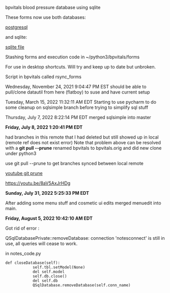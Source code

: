 bpvitals blood pressure database using sqlite

These forms now use both databases:

[postgresql](http://flatboy/adminer/adminerstart.php?pgsql=flatboy&username=rfile&db=rfile&ns=public&select=vsigns_bp)

and sqlite:

[sqlite file](file:///data/sqlite/vitals.db)

Stashing forms and execution code in ~/python3/bpvitals/forms

For use in desktop shortcuts. Will try and keep up to date but unbroken.

Script in bpvitals called rsync_forms

Wednesday, November 24, 2021 9:04:47 PM EST
should be able to pull/clone datautil from here (flatboy) to suse and have current setup

Tuesday, March 15, 2022 11:32:11 AM EDT
Starting to use pycharm to do some cleanup on sqlsimple branch before trying to simplify sql stuff

Thursday, July 7, 2022 8:22:14 PM EDT
merged sqlsimple into master

**Friday, July 8, 2022 1:20:41 PM EDT**

had branches in this remote that I had deleted but still showed up in local (remote ref does not exist error)
Note that problem above can be resolved with a **git pull --prune**
renamed bpvitals to bpvitals.orig and did new clone under python3

use git pull --prune to get branches synced between local remote

[youtube git prune](https://youtu.be/8aV5AxJrHDg?t=6817)

 https://youtu.be/8aV5AxJrHDg


**Sunday, July 31, 2022 5:25:33 PM EDT**

After adding some menu stuff and cosmetic ui edits merged menuedit into main.

**Friday, August 5, 2022 10:42:10 AM EDT**

Got rid of error :

QSqlDatabasePrivate::removeDatabase: connection 'notesconnect' is still in use, all queries will cease to work.

in notes_code.py


     
    def closeDatabase(self):
                self.tbl.setModel(None)
                del self.model
                self.db.close()
                del self.db
                QSqlDatabase.removeDatabase(self.conn_name)





